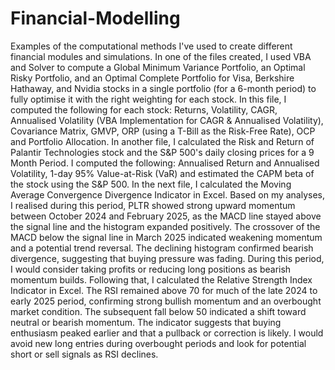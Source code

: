 # Financial-Modelling
Examples of the computational methods I've used to create different financial modules and simulations.
 In one of the files created, I used VBA and Solver to compute a Global Minimum Variance Portfolio, an Optimal Risky Portfolio, and an Optimal Complete Portfolio for Visa, Berkshire Hathaway, and Nvidia stocks in a single portfolio (for a 6-month period) to fully optimise it with the right weighting for each stock. In this file, I computed the following for each stock: Returns, Volatility, CAGR, Annualised Volatility (VBA Implementation for CAGR & Annualised Volatility), Covariance Matrix, GMVP, ORP (using a T-Bill as the Risk-Free Rate), OCP and Portfolio Allocation.
 In another file, I calculated the Risk and Return of Palantir Technologies stock and the S&P 500's daily closing prices for a 9 Month Period. I computed the following: Annualised Return and Annualised Volatility, 1-day 95% Value-at-Risk (VaR) and estimated the CAPM beta of the stock using the S&P 500.
 In the next file, I calculated the Moving Average Convergence Divergence Indicator in Excel. Based on my analyses, I realised during this period, PLTR showed strong upward momentum between October 2024 and February 2025, as the MACD line stayed above the signal line and the histogram expanded positively. The crossover of the MACD below the signal line in March 2025 indicated weakening momentum and a potential trend reversal. The declining histogram confirmed bearish divergence, suggesting that buying pressure was fading. During this period, I would consider taking profits or reducing long positions as bearish momentum builds.
Following that, I calculated the Relative Strength Index Indicator in Excel. The RSI remained above 70 for much of the late 2024 to early 2025 period, confirming strong bullish momentum and an overbought market condition. The subsequent fall below 50 indicated a shift toward neutral or bearish momentum. The indicator suggests that buying enthusiasm peaked earlier and that a pullback or correction is likely. I would avoid new long entries during overbought periods and look for potential short or sell signals as RSI declines.
